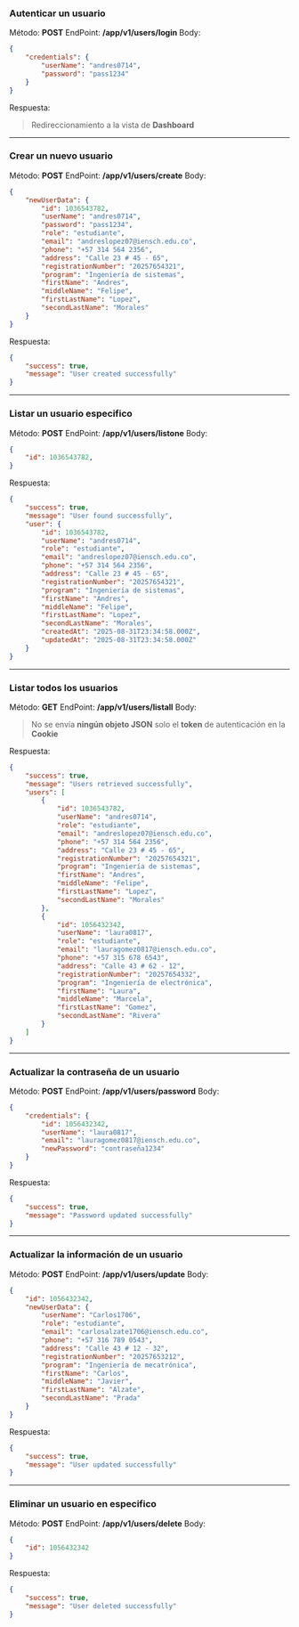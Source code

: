 ### Autenticar un usuario
Método: **POST**
EndPoint: **/app/v1/users/login**
Body:
```JSON
{
    "credentials": {
        "userName": "andres0714",
        "password": "pass1234"
    }
}
```
Respuesta:
> Redireccionamiento a la vista de **Dashboard**

---

### Crear un nuevo usuario
Método: **POST**
EndPoint: **/app/v1/users/create**
Body:
```JSON
{
    "newUserData": {
        "id": 1036543782,
        "userName": "andres0714",
        "password": "pass1234",
        "role": "estudiante",
        "email": "andreslopez07@iensch.edu.co",
        "phone": "+57 314 564 2356",
        "address": "Calle 23 # 45 - 65",
        "registrationNumber": "20257654321",
        "program": "Ingeniería de sistemas",
        "firstName": "Andres",
        "middleName": "Felipe",
        "firstLastName": "Lopez",
        "secondLastName": "Morales"
    }
}
```
Respuesta:
```JSON
{
    "success": true,
    "message": "User created successfully"
}
```

---

### Listar un usuario especifico
Método: **POST**
EndPoint: **/app/v1/users/listone**
Body:
```JSON
{
    "id": 1036543782,
}
```
Respuesta:
```JSON
{
    "success": true,
    "message": "User found successfully",
    "user": {
        "id": 1036543782,
        "userName": "andres0714",
        "role": "estudiante",
        "email": "andreslopez07@iensch.edu.co",
        "phone": "+57 314 564 2356",
        "address": "Calle 23 # 45 - 65",
        "registrationNumber": "20257654321",
        "program": "Ingeniería de sistemas",
        "firstName": "Andres",
        "middleName": "Felipe",
        "firstLastName": "Lopez",
        "secondLastName": "Morales",
        "createdAt": "2025-08-31T23:34:58.000Z",
        "updatedAt": "2025-08-31T23:34:58.000Z"
    }
}
```

---

### Listar todos los usuarios
Método: **GET**
EndPoint: **/app/v1/users/listall**
Body:
> No se envía **ningún objeto JSON** solo el **token** de autenticación en la **Cookie**

Respuesta:
```JSON
{
    "success": true,
    "message": "Users retrieved successfully",
    "users": [
        {
            "id": 1036543782,
            "userName": "andres0714",
            "role": "estudiante",
            "email": "andreslopez07@iensch.edu.co",
            "phone": "+57 314 564 2356",
            "address": "Calle 23 # 45 - 65",
            "registrationNumber": "20257654321",
            "program": "Ingeniería de sistemas",
            "firstName": "Andres",
            "middleName": "Felipe",
            "firstLastName": "Lopez",
            "secondLastName": "Morales"
        },
        {
            "id": 1056432342,
            "userName": "laura0817",
            "role": "estudiante",
            "email": "lauragomez0817@iensch.edu.co",
            "phone": "+57 315 678 6543",
            "address": "Calle 43 # 62 - 12",
            "registrationNumber": "20257654332",
            "program": "Ingeniería de electrónica",
            "firstName": "Laura",
            "middleName": "Marcela",
            "firstLastName": "Gomez",
            "secondLastName": "Rivera"
        }
    ]
}
```

---

### Actualizar la contraseña de un usuario
Método: **POST**
EndPoint: **/app/v1/users/password**
Body:
```JSON
{
    "credentials": {
        "id": 1056432342,
        "userName": "laura0817",
        "email": "lauragomez0817@iensch.edu.co",
        "newPassword": "contraseña1234"
    }
}
```
Respuesta:
```JSON
{
    "success": true,
    "message": "Password updated successfully"
}
```

---
### Actualizar la información de un usuario
Método: **POST**
EndPoint: **/app/v1/users/update**
Body:
```JSON
{
    "id": 1056432342,
    "newUserData": {
        "userName": "Carlos1706",
        "role": "estudiante",
        "email": "carlosalzate1706@iensch.edu.co",
        "phone": "+57 316 789 0543",
        "address": "Calle 43 # 12 - 32",
        "registrationNumber": "20257653212",
        "program": "Ingeniería de mecatrónica",
        "firstName": "Carlos",
        "middleName": "Javier",
        "firstLastName": "Alzate",
        "secondLastName": "Prada"
    }
}
```
Respuesta:
```JSON
{
    "success": true,
    "message": "User updated successfully"
}
```

---

### Eliminar un usuario en especifico
Método: **POST**
EndPoint: **/app/v1/users/delete**
Body:
```JSON
{
    "id": 1056432342
}
```
Respuesta:
```JSON
{
    "success": true,
    "message": "User deleted successfully"
}
```
